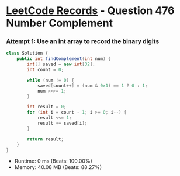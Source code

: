# [LeetCode Records](../README.md) - Question 476 Number Complement

### Attempt 1: Use an int array to record the binary digits
```java
class Solution {
    public int findComplement(int num) {
        int[] saved = new int[32];
        int count = 0;

        while (num != 0) {
            saved[count++] = (num & 0x1) == 1 ? 0 : 1;
            num >>>= 1;
        }

        int result = 0;
        for (int i = count - 1; i >= 0; i--) {
            result <<= 1;
            result += saved[i];
        }

        return result;
    }
}
```
- Runtime: 0 ms (Beats: 100.00%)
- Memory: 40.08 MB (Beats: 88.27%)

<br>
